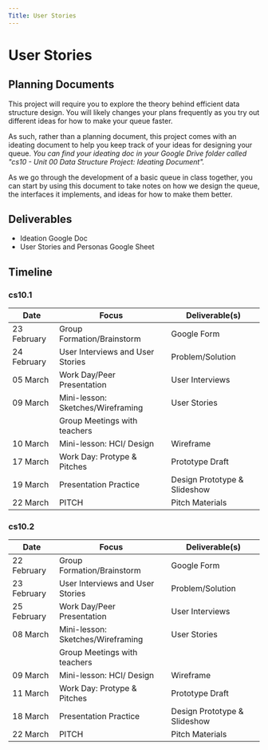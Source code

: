 ```yaml
---
Title: User Stories
---
```


# User Stories


## Planning Documents
This project will require you to explore the theory behind efficient data
structure design. You will likely changes your plans frequently as you
try out different ideas for how to make your queue faster. 

As such, rather than a planning document, this project comes with an ideating document to
help you keep track of your ideas for designing your queue.
*You can find your ideating doc in your Google Drive folder called "cs10 -
Unit 00 Data Structure Project: Ideating Document".*

As we go through the development of a basic queue in class together, you
can start by using this document to take notes on how we design the queue,
the interfaces it implements, and ideas for how to make them better.

## Deliverables 

- Ideation Google Doc
- User Stories and Personas Google Sheet 

## Timeline
### cs10.1

| Date        | Focus                             | Deliverable(s)               |
|-------------|-----------------------------------|------------------------------|
| 23 February | Group Formation/Brainstorm        | Google Form                  |
| 24 February | User Interviews and User Stories  | Problem/Solution             |
| 05 March    | Work Day/Peer Presentation        | User Interviews              |
| 09 March    | Mini-lesson: Sketches/Wireframing | User Stories                 |
|             | Group Meetings with teachers      |                              |
| 10 March    | Mini-lesson: HCI/ Design          | Wireframe                    |
| 17 March    | Work Day: Protype & Pitches       | Prototype Draft              |
| 19 March    | Presentation Practice             | Design Prototype & Slideshow |
| 22 March    | PITCH                             | Pitch Materials              |

### cs10.2

| Date        | Focus                             | Deliverable(s)               |
|-------------|-----------------------------------|------------------------------|
| 22 February | Group Formation/Brainstorm        | Google Form                  |
| 23 February | User Interviews and User Stories  | Problem/Solution             |
| 25 February | Work Day/Peer Presentation        | User Interviews              |
| 08 March    | Mini-lesson: Sketches/Wireframing | User Stories                 |
|             | Group Meetings with teachers      |                              |
| 09 March    | Mini-lesson: HCI/ Design          | Wireframe                    |
| 11 March    | Work Day: Protype & Pitches       | Prototype Draft              |
| 18 March    | Presentation Practice             | Design Prototype & Slideshow |
| 22 March    | PITCH                             | Pitch Materials              |





